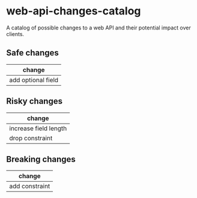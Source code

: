 # web-api-changes-catalog
A catalog of possible changes to a web API and their potential impact over clients.

## Safe changes
|           change         |
|--------------------------|
| add optional field       |

## Risky changes
|           change         |
|--------------------------|
| increase field length    |
| drop constraint          |


## Breaking changes
|           change         |
|--------------------------|
| add constraint           |

